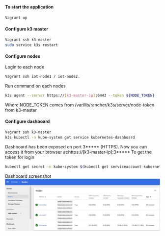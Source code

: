 #### To start the application
```bash
Vagrant up
```
#### Configure k3 master
```bash
Vagrant ssh k3-master
sudo service k3s restart
```
#### Configure nodes
Login to each node 
```bash
Vagrant ssh iot-node1 / iot-node2.
```
Run command on each nodes 
```bash
k3s agent --server https://[k3-master-ip]:6443 --token ${NODE_TOKEN}
```
Where NODE_TOKEN comes from /var/lib/rancher/k3s/server/node-token from k3-master

#### Configure dashboard
```bash
Vagrant ssh k3-master 
k3s kubectl -n kube-system get service kubernetes-dashboard
```
Dashboard has been exposed on port 3***** (HTTPS). Now you can access it from your browser at:https://[k3-master-ip]:3*****
To get the token for login
```bash
kubectl get secret -n kube-system $(kubectl get serviceaccount kubernetes-dashboard -n kube-system -o jsonpath="{.secrets[0].name}") -o jsonpath="{.data.token}" | base64 --decode 
```
Dashboard screenshot
![Screenshot](k8sdashboard.jpg)

